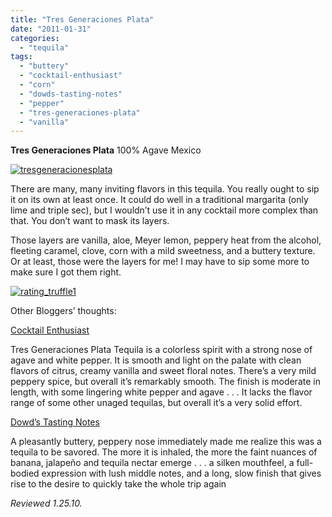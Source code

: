 ```yaml
---
title: "Tres Generaciones Plata"
date: "2011-01-31"
categories: 
  - "tequila"
tags: 
  - "buttery"
  - "cocktail-enthusiast"
  - "corn"
  - "dowds-tasting-notes"
  - "pepper"
  - "tres-generaciones-plata"
  - "vanilla"
---
```


**Tres Generaciones Plata** 100% Agave Mexico

[![](http://s3.amazonaws.com/thegourmez-wpmedia/2011/01/tresgeneracionesplata.jpg "tresgeneracionesplata")](http://s3.amazonaws.com/thegourmez-wpmedia/2011/01/tresgeneracionesplata.jpg)

There are many, many inviting flavors in this tequila. You really ought to sip it on its own at least once. It could do well in a traditional margarita (only lime and triple sec), but I wouldn’t use it in any cocktail more complex than that. You don’t want to mask its layers.

Those layers are vanilla, aloe, Meyer lemon, peppery heat from the alcohol, fleeting caramel, clove, corn with a mild sweetness, and a buttery texture. Or at least, those were the layers for me! I may have to sip some more to make sure I got them right.

[![](http://s3.amazonaws.com/thegourmez-wpmedia/2009/02/rating_truffle1.gif "rating_truffle1")](http://s3.amazonaws.com/thegourmez-wpmedia/2009/02/rating_truffle1.gif)

Other Bloggers’ thoughts:

[Cocktail Enthusiast](http://cocktailenthusiast.com/2011/01/13/tres-generaciones-plata-tequila-review/)

Tres Generaciones Plata Tequila is a colorless spirit with a strong nose of agave and white pepper. It is smooth and light on the palate with clean flavors of citrus, creamy vanilla and sweet floral notes. There’s a very mild peppery spice, but overall it’s remarkably smooth. The finish is moderate in length, with some lingering white pepper and agave . . . It lacks the flavor range of some other unaged tequilas, but overall it’s a very solid effort.

[Dowd’s Tasting Notes](http://dowdtastingnotes.blogspot.com/2009/04/tres-generaciones-plata-tequila.html)

A pleasantly buttery, peppery nose immediately made me realize this was a tequila to be savored. The more it is inhaled, the more the faint nuances of banana, jalapeño and tequila nectar emerge . . . a silken mouthfeel, a full-bodied expression with lush middle notes, and a long, slow finish that gives rise to the desire to quickly take the whole trip again

_Reviewed 1.25.10._
